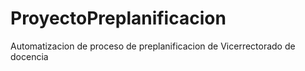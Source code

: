 # ProyectoPreplanificacion
Automatizacion de proceso de preplanificacion de Vicerrectorado de docencia
